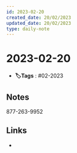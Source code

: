 ```yaml
---
id: 2023-02-20
created_date: 20/02/2023
updated_date: 20/02/2023
type: daily-note
---
```


# 2023-02-20
- **🏷️Tags** : #02-2023  

## Notes

877-263-9952


## Links
- 